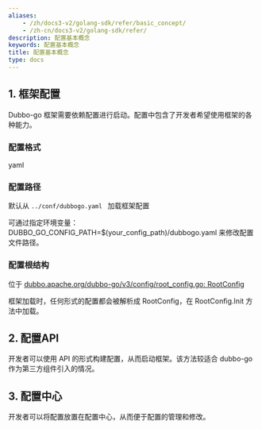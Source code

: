 ```yaml
---
aliases:
    - /zh/docs3-v2/golang-sdk/refer/basic_concept/
    - /zh-cn/docs3-v2/golang-sdk/refer/
description: 配置基本概念
keywords: 配置基本概念
title: 配置基本概念
type: docs
---
```






## 1. 框架配置

Dubbo-go 框架需要依赖配置进行启动。配置中包含了开发者希望使用框架的各种能力。

### 配置格式

yaml

### 配置路径

默认从 `../conf/dubbogo.yaml ` 加载框架配置

可通过指定环境变量：DUBBO_GO_CONFIG_PATH=$(your_config_path)/dubbogo.yaml 来修改配置文件路径。

### 配置根结构

位于 [dubbo.apache.org/dubbo-go/v3/config/root_config.go: RootConfig](https://github.com/apache/dubbo-go/blob/e00cf8d6fb2be3cd9c6e42cc3d6efa54e10229d3/config/root_config.go#L50)

框架加载时，任何形式的配置都会被解析成 RootConfig，在 RootConfig.Init 方法中加载。

## 2. 配置API

开发者可以使用 API 的形式构建配置，从而启动框架。该方法较适合 dubbo-go 作为第三方组件引入的情况。

## 3. 配置中心

开发者可以将配置放置在配置中心，从而便于配置的管理和修改。